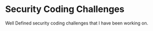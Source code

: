 # Security Coding Challenges
 Well Defined security coding challenges that I have been working on. 
